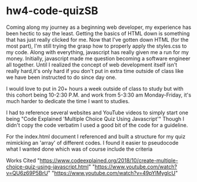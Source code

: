 # hw4-code-quizSB

Coming along my journey as a beginning web developer, my experience has been hectic to say the least. Getting the basics of HTML down is something that has just really clicked for me. Now that I've gotten down HTML (for the most part), I'm still trying the grasp how to properly apply the styles.css to my code. Along with everything, javascript has really given me a run for my money. Initially, javascript made me question becoming a software engineer all together. Until I realized the concept of web development itself isn't really hard,it's only hard if you don't put in extra time outside of class like we have been instructed to do since day one.

I would love to put in 20+ hours a week outside of class to study but with this cohort being 10-2:30 P.M. and work from 5-3:30 am Monday-Friday, it's much harder to dedicate the time I want to studies.

I had to reference several websites and YouTube videos to simply start
one being "Code Explained 'Multiple Choice Quiz Using Javascript'"
Though I didn't copy the code verbatim I used a good bit of the code for a guideline.

For the index.html document I referenced and built a structure for my quiz mimicking an 'array' of different codes. I found it easier to pseudocode what I wanted done which was of course include the criteria

Works Cited
"https://www.codeexplained.org/2018/10/create-multiple-choice-quiz-using-javascript.html"
"https://www.youtube.com/watch?v=QU6z69P5BrU"
"https://www.youtube.com/watch?v=49pYIMygIcU"
